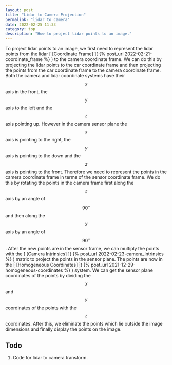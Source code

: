 ```yaml
---
layout: post
title: "Lidar to Camera Projection"
permalink: "lidar_to_camera"
date: 2022-02-25 11:33
category: top
description: "How to project lidar points to an image."
---
```


To project lidar points to an image, we first need to represent the lidar points
from the lidar [ [Coordinate Frame] ]( {% post_url 2022-02-21-coordinate_frame
%} ) to the camera coordinate frame. We can do this by projecting the lidar
points to the car coordinate frame and then projecting the points from the car
coordinate frame to the camera coordinate frame. Both the camera and lidar
coordinate systems have their $$x$$ axis in the front, the $$y$$ axis to the
left and the $$z$$ axis pointing up. However in the camera sensor plane the
$$x$$ axis is pointing to the right, the $$y$$ axis is pointing to the down and
the $$z$$ axis is pointing to the front. Therefore we need to represent the
points in the camera coordinate frame in terms of the sensor coordinate frame.
We do this by rotating the points in the camera frame first along the $$z$$ axis
by an angle of $$90^\circ $$ and then along the $$x$$ axis by an angle of
$$90^\circ $$. 
After the new points are in the sensor frame, we can multiply the points with the [
[Camera Intrinsics] ]( {% post_url 2022-02-23-camera_intrinsics %} ) matrix to
project the points in the sensor plane. The points are now in the [ [Homogeneous
Coordinates] ]( {% post_url 2021-12-29-homogeneous-coordinates %} ) system. We
can get the sensor plane coordinates of the points by dividing the $$x$$ and
$$y$$ coordinates of the points with the $$z$$ coordinates. After this, we
eliminate the points which lie outside the image dimensions and finally display
the points on the image.


## Todo

1. Code for lidar to camera transform.
